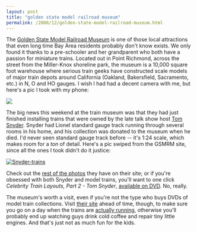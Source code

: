 ```yaml
---
layout: post
title: "golden state model railroad museum"
permalink: /2008/12/golden-state-model-railroad-museum.html
---
```


The [Golden State Model Railroad Museum](http://www.gsmrm.org/index.shtml) is one of those local attractions that even long time Bay Area residents probably don't know exists. We only found it thanks to a pre-schooler and her grandparent who both have a passion for miniature trains. Located out in Point Richmond, across the street from the Miller-Knox shoreline park, the museum is a 10,000 square foot warehouse where serious train geeks have constructed scale models of major train depots around California (Oakland, Bakersfield, Sacramento, etc.) in N, O and HO gauges. I wish I had had a decent camera with me, but here's a pic I took with my phone:

[![](https://farm4.static.flickr.com/3170/3095043271_76ae270da2.jpg)](http://www.flickr.com/photos/msippey/sets/72157610894408805/)

The big news this weekend at the train museum was that they had just finished installing trains that were owned by the late talk show host [Tom Snyder](http://en.wikipedia.org/wiki/Tom_Snyder). Snyder had Lionel standard gauge track running through several rooms in his home, and his collection was donated to the museum when he died. I'd never seen standard gauge track before -- it's 1:24 scale, which makes room for a _ton_ of detail. Here's a pic swiped from the GSMRM site, since all the ones I took didn't do it justice:

[![Snyder-trains](https://sippey.typepad.com/.a/6a00d8341c4f5f53ef0105365335b2970c-500wi)](http://www.gsmrm.org/tom_snyder/)

Check out the [rest of the photos](http://www.gsmrm.org/tom_snyder/) they have on their site; or if you're obsessed with both Snyder and model trains, you'll want to one click _Celebrity Train Layouts, Part 2 - Tom Snyder_, [available on DVD](http://www.amazon.com/Celebrity-Train-Layouts-Part-Snyder/dp/B0000EI2MB). No, really.

The museum's worth a visit, even if you're not the type who buys DVDs of model train collections. Visit [their site](http://www.gsmrm.org/index.shtml) ahead of time, though, to make sure you go on a day when the trains are [actually running](http://www.boingboing.net/2008/11/30/trains-on-the-brain.html), otherwise you'll probably end up watching guys drink cold coffee and repair tiny little engines. And that's just not as much fun for the kids.